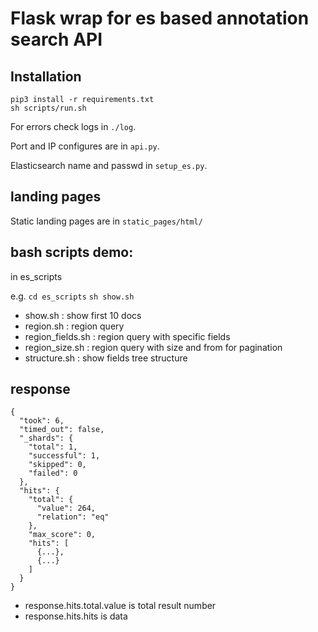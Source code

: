 # Flask wrap for es based annotation search API

## Installation

```
pip3 install -r requirements.txt
sh scripts/run.sh

```

For errors check logs in `./log`.

Port and IP configures are in `api.py`.

Elasticsearch name and passwd in `setup_es.py`.

## landing pages

Static landing pages are in `static_pages/html/`

## bash scripts demo:

in es_scripts

e.g.
`cd es_scripts`
`sh show.sh`

* show.sh : show first 10 docs
* region.sh : region query
* region_fields.sh : region query with specific fields
* region_size.sh : region query with size and from for pagination
* structure.sh : show fields tree structure

## response 

```
{
  "took": 6,
  "timed_out": false,
  "_shards": {
    "total": 1,
    "successful": 1,
    "skipped": 0,
    "failed": 0
  },
  "hits": {
    "total": {
      "value": 264,
      "relation": "eq"
    },
    "max_score": 0,
    "hits": [
      {...},
      {...}
    ]
  }
}
```

* response.hits.total.value is total result number
* response.hits.hits is data
